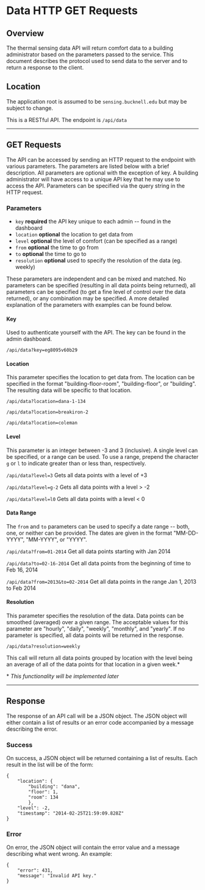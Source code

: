 # Data HTTP GET Requests


## Overview
The thermal sensing data API will return comfort data to a building administrator based on the parameters passed to the service. This document describes the protocol used to send data to the server and to return a response to the client.


## Location
The application root is assumed to be `sensing.bucknell.edu` but may be subject to change.

This is a RESTful API. The endpoint is `/api/data`

---

## GET Requests
The API can be accessed by sending an HTTP request to the endpoint with various parameters. The parameters are listed below with a brief description. All parameters are optional with the exception of key. A building administrator will have access to a unique API key that he may use to access the API. Parameters can be specified via the query string in the HTTP request.


### Parameters

* `key` **required** the API key unique to each admin -- found in the dashboard
* `location` **optional** the location to get data from
* `level` **optional** the level of comfort (can be specified as a range)
* `from` **optional** the time to go from
* `to` **optional** the time to go to
* `resolution` **optional** used to specify the resolution of the data (eg. weekly)

These parameters are independent and can be mixed and matched. No parameters can be specified (resulting in all data points being returned), all parameters can be specified (to get a fine level of control over the data returned), or any combination may be specified. A more detailed explanation of the parameters with examples can be found below.



#### Key
Used to authenticate yourself with the API. The key can be found in the admin dashboard.

`/api/data?key=eg8095v60b29`


#### Location
This parameter specifies the location to get data from. The location can be specified in the format "building-floor-room", "building-floor", or "building". The resulting data will be specific to that location.

`/api/data?location=dana-1-134`

`/api/data?location=breakiron-2`

`/api/data?location=coleman`


#### Level
This parameter is an integer between -3 and 3 (inclusive). A single level can be specified, or a range can be used. To use a range, prepend the character `g` or `l` to indicate greater than or less than, respectively.

`/api/data?level=3` Gets all data points with a level of +3

`/api/data?level=g-2` Gets all data points with a level > -2

`/api/data?level=l0` Gets all data points with a level < 0


#### Data Range
The `from` and `to` parameters can be used to specify a date range -- both, one, or neither can be provided. The dates are given in the format "MM-DD-YYYY", "MM-YYYY", or "YYYY".

`/api/data?from=01-2014` Get all data points starting with Jan 2014

`/api/data?to=02-16-2014` Get all data points from the beginning of time to Feb 16, 2014

`/api/data?from=2013&to=02-2014` Get all data points in the range Jan 1, 2013 to Feb 2014


#### Resolution
This parameter specifies the resolution of the data. Data points can be smoothed (averaged) over a given range. The acceptable values for this parameter are "hourly", "daily", "weekly", "monthly", and "yearly". If no parameter is specified, all data points will be returned in the response.

`/api/data?resolution=weekly`

This call will return all data points grouped by location with the level being an average of all of the data points for that location in a given week.*

\* *This functionality will be implemented later*

---


## Response
The response of an API call will be a JSON object. The JSON object will either contain a list of results or an error code accompanied by a message describing the error.


### Success
On success, a JSON object will be returned containing a list of results. Each result in the list will be of the form:

```
{
	"location": {
		"building": "dana",
		"floor": 1,
		"room":	134
		},
	"level": -2,
	"timestamp": "2014-02-25T21:59:09.828Z"
}
```


### Error
On error, the JSON object will contain the error value and a message describing what went wrong. An example:

```
{
	"error": 431,
	"message": "Invalid API key."
}
```
